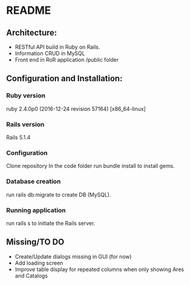 # README

## Architecture:

* RESTful API build in Ruby on Rails.
* Information CRUD in MySQL
* Front end in RoR application /public folder

## Configuration and Installation:


### Ruby version
  ruby 2.4.0p0 (2016-12-24 revision 57164) [x86_64-linux]

### Rails version
  Rails 5.1.4

### Configuration
  Clone repository
  In the code folder run bundle install to install gems.

### Database creation
  run rails db:migrate to create DB (MySQL).

### Running application
  run rails s to initiate the Rails server.


## Missing/TO DO

* Create/Update dialogs missing in GUI (for now)
* Add loading screen
* Improve table display for repeated columns when only showing Ares and Catalogs